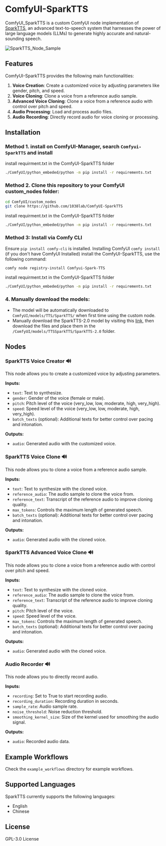 # ComfyUI-SparkTTS

ComfyUI_SparkTTS is a custom ComfyUI node implementation of [SparkTTS](https://github.com/SparkAudio/Spark-TTS), an advanced text-to-speech system that harnesses the power of large language models (LLMs) to generate highly accurate and natural-sounding speech.

![SparkTTS_Node_Sample](https://github.com/user-attachments/assets/ca18bec4-d4b4-44d8-9a0e-a969a279da13)

## Features

ComfyUI-SparkTTS provides the following main functionalities:

1. **Voice Creation**: Create a customized voice by adjusting parameters like gender, pitch, and speed.
2. **Voice Cloning**: Clone a voice from a reference audio sample.
3. **Advanced Voice Cloning**: Clone a voice from a reference audio with control over pitch and speed.
4. **Audio Processing**: Load and process audio files.
5. **Audio Recording**: Directly record audio for voice cloning or processing.

## Installation

### Method 1. install on ComfyUI-Manager, search `Comfyui-SparkTTS` and install
install requirment.txt in the ComfyUI-SparkTTS folder
  ```bash
  ./ComfyUI/python_embeded/python -m pip install -r requirements.txt
  ```

### Method 2. Clone this repository to your ComfyUI custom_nodes folder:
  ```bash
  cd ComfyUI/custom_nodes
  git clone https://github.com/1038lab/ComfyUI-SparkTTS
  ```
  install requirment.txt in the ComfyUI-SparkTTS folder
  ```bash
  ./ComfyUI/python_embeded/python -m pip install -r requirements.txt
  ```

### Method 3: Install via Comfy CLI
  Ensure `pip install comfy-cli` is installed.
  Installing ComfyUI `comfy install` (if you don't have ComfyUI Installed)
  install the ComfyUI-SparkTTS, use the following command:
  ```bash
  comfy node registry-install Comfyui-Spark-TTS
  ```
  install requirment.txt in the ComfyUI-SparkTTS folder
  ```bash
  ./ComfyUI/python_embeded/python -m pip install -r requirements.txt
  ```

### 4. Manually download the models:
- The model will be automatically downloaded to `ComfyUI/models/TTS/SparkTTS/` when first time using the custom node.
- Manually download the SparkTTS-2.0 model by visiting this [link](https://huggingface.co/SparkAudio/Spark-TTS-0.5B/tree/main), then download the files and place them in the `/ComfyUI/models/TTSSparkTTS/SparkTTS-2.0` folder.

## Nodes

### SparkTTS Voice Creator 🔊

This node allows you to create a customized voice by adjusting parameters.

**Inputs:**
- `text`: Text to synthesize.
- `gender`: Gender of the voice (female or male).
- `pitch`: Pitch level of the voice (very_low, low, moderate, high, very_high).
- `speed`: Speed level of the voice (very_low, low, moderate, high, very_high).
- `batch_texts` (optional): Additional texts for better control over pacing and intonation.

**Outputs:**
- `audio`: Generated audio with the customized voice.

### SparkTTS Voice Clone 🔊

This node allows you to clone a voice from a reference audio sample.

**Inputs:**
- `text`: Text to synthesize with the cloned voice.
- `reference_audio`: The audio sample to clone the voice from.
- `reference_text`: Transcript of the reference audio to improve cloning quality.
- `max_tokens`: Controls the maximum length of generated speech.
- `batch_texts` (optional): Additional texts for better control over pacing and intonation.

**Outputs:**
- `audio`: Generated audio with the cloned voice.

### SparkTTS Advanced Voice Clone 🔊

This node allows you to clone a voice from a reference audio with control over pitch and speed.

**Inputs:**
- `text`: Text to synthesize with the cloned voice.
- `reference_audio`: The audio sample to clone the voice from.
- `reference_text`: Transcript of the reference audio to improve cloning quality.
- `pitch`: Pitch level of the voice.
- `speed`: Speed level of the voice.
- `max_tokens`: Controls the maximum length of generated speech.
- `batch_texts` (optional): Additional texts for better control over pacing and intonation.

**Outputs:**
- `audio`: Generated audio with the cloned voice.

### Audio Recorder 🔊

This node allows you to directly record audio.

**Inputs:**
- `recording`: Set to True to start recording audio.
- `recording_duration`: Recording duration in seconds.
- `sample_rate`: Audio sample rate.
- `noise_threshold`: Noise reduction threshold.
- `smoothing_kernel_size`: Size of the kernel used for smoothing the audio signal.

**Outputs:**
- `audio`: Recorded audio data.

## Example Workflows

Check the `example_workflows` directory for example workflows.

## Supported Languages

SparkTTS currently supports the following languages:
- English
- Chinese

## License

GPL-3.0 License
